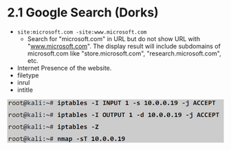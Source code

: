 # 2.1 Google Search \(Dorks\)

* `site:microsoft.com -site:www.microsoft.com`
  * Search for "microsoft.com" in URL but do not show URL with "www.microsoft.com". The display result will include subdomains of microsoft.com like "store.microsoft.com", "research.microsoft.com", etc.
* Internet Presence of the website.
* filetype
* inrul
* intitle

![both are a part of intitle search](../../.gitbook/assets/image%20%2814%29.png)



